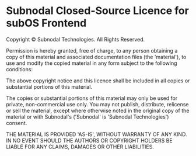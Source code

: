 # Subnodal Closed-Source Licence for subOS Frontend
Copyright &copy; Subnodal Technologies. All Rights Reserved.

Permission is hereby granted, free of charge, to any person obtaining a copy of
this material and associated documentation files (the 'material'), to use and
modify the copied material in any form subject to the following conditions:

The above copyright notice and this licence shall be included in all copies or
substantial portions of this material.

The copies or substantial portions of this material may only be used for
private, non-commercial use only. You may not publish, distribute, relicense or
sell the material, except where otherwise noted in the original copy of the
material or with Subnodal's ('Subnodal' is 'Subnodal Technologies') consent.

THE MATERIAL IS PROVIDED 'AS-IS', WITHOUT WARRANTY OF ANY KIND. IN NO EVENT
SHOULD THE AUTHORS OR COPYRIGHT HOLDERS BE LIABLE FOR ANY CLAIMS, DAMAGES OR
OTHER LIABILITIES.